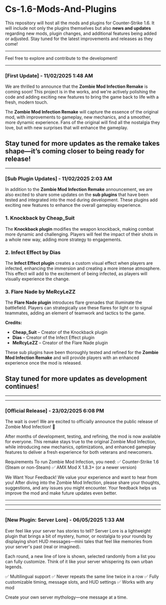 # **Cs-1.6-Mods-And-Plugins**

This repository will host all the mods and plugins for Counter-Strike 1.6. It will include not only the plugins themselves but also **news and updates** regarding new mods, plugin changes, and additional features being added or adjusted. Stay tuned for the latest improvements and releases as they come!

---

Feel free to explore and contribute to the development!

-------------------------------------------------------------------------
### [First Update] - 11/02/2025 1:48 AM

We are thrilled to announce that the **Zombie Mod Infection Remake** is coming soon! This project is in the works, and we're actively polishing the code and adding exciting new features to bring the game back to life with a fresh, modern touch.

The **Zombie Mod Infection Remake** will capture the essence of the original mod, with improvements to gameplay, new mechanics, and a smoother, more dynamic experience. Fans of the original will find all the nostalgia they love, but with new surprises that will enhance the gameplay.

Stay tuned for more updates as the remake takes shape—it’s coming closer to being ready for release!
---
-------------------------------------------------------------------------
### [Sub Plugin Updates] - 11/02/2025 2:03 AM

In addition to the **Zombie Mod Infection Remake** announcement, we are also excited to share some updates on the **sub plugins** that have been tested and integrated into the mod during development. These plugins add exciting new features to enhance the overall gameplay experience.

### **1. Knockback by Cheap_Suit**
The **Knockback plugin** modifies the weapon knockback, making combat more dynamic and challenging. Players will feel the impact of their shots in a whole new way, adding more strategy to engagements.

### **2. Infect Effect by Dias**
The **Infect Effect plugin** creates a custom visual effect when players are infected, enhancing the immersion and creating a more intense atmosphere. This effect will add to the excitement of being infected, as players will visually experience the change.

### **3. Flare Nade by MeRcyLeZZ**
The **Flare Nade plugin** introduces flare grenades that illuminate the battlefield. Players can strategically use these flares for light or to signal teammates, adding an element of teamwork and tactics to the game.

**Credits:**  
- **Cheap_Suit** – Creator of the Knockback plugin  
- **Dias** – Creator of the Infect Effect plugin  
- **MeRcyLeZZ** – Creator of the Flare Nade plugin

These sub plugins have been thoroughly tested and refined for the **Zombie Mod Infection Remake** and will provide players with an enhanced experience once the mod is released.

Stay tuned for more updates as development continues!
---
-------------------------------------------------------------------------
---
### [Official Release] - 23/02/2025 6:08 PM

The wait is over! We are excited to officially announce the public release of Zombie Mod Infection! 🎉

After months of development, testing, and refining, the mod is now available for everyone. This remake stays true to the original Zombie Mod Infection, while introducing new mechanics, optimizations, and enhanced gameplay features to deliver a fresh experience for both veterans and newcomers.

Requirements
To run Zombie Mod Infection, you need:
✅ Counter-Strike 1.6 (Steam or non-Steam)
✅ AMX Mod X 1.8.3+ (or a newer version)

We Want Your Feedback!
We value your experience and want to hear from you! After diving into the Zombie Mod Infection, please share your thoughts, suggestions, and any issues you might encounter. Your feedback helps us improve the mod and make future updates even better.

---
-------------------------------------------------------------------------
---
### [New Plugin: Server Lore] - 06/05/2025 1:33 AM

Ever feel like your server has stories to tell?
Server Lore is a lightweight plugin that brings a bit of mystery, humor, or nostalgia to your rounds by displaying short HUD messages—mini tales that feel like memories from your server's past (real or imagined).

Each round, a new line of lore is shown, selected randomly from a list you can fully customize.
Think of it like your server whispering its own urban legends.

✅ Multilingual support
✅ Never repeats the same line twice in a row
✅ Fully customizable timing, message slots, and HUD settings
✅ Works with any mod

Create your own server mythology—one message at a time.

